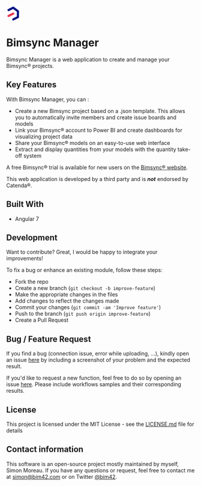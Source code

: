 ![Bimsync](bimsync_logo.png)

Bimsync Manager
============

Bimsync Manager is a web application to create and manage your Bimsync® projects.

## Key Features

With Bimsync Manager, you can :

* Create a new Bimsync project based on a .json template. This allows you to automatically invite members and create issue boards and models
* Link your Bimsync® account to Power BI and create dashboards for visualizing project data
* Share your Bimsync® models on an easy-to-use web interface
* Extract and display quantities from your models with the quantity take-off system

A free Bimsync® trial is available for new users on the [Bimsync® website](https://bimsync.com/).

This web application is developed by a third party and is **_not_** endorsed by Catenda®.

## Built With

* Angular 7

## Development
Want to contribute? Great, I would be happy to integrate your improvements!

To fix a bug or enhance an existing module, follow these steps:

- Fork the repo
- Create a new branch (`git checkout -b improve-feature`)
- Make the appropriate changes in the files
- Add changes to reflect the changes made
- Commit your changes (`git commit -am 'Improve feature'`)
- Push to the branch (`git push origin improve-feature`)
- Create a Pull Request 

## Bug / Feature Request

If you find a bug (connection issue, error while uploading, ...), kindly open an issue [here](https://github.com/simonmoreau/bimsyncmanager/issues/new) by including a screenshot of your problem and the expected result.

If you'd like to request a new function, feel free to do so by opening an issue [here](https://github.com/simonmoreau/bimsyncmanager/issues/new). Please include workflows samples and their corresponding results.

## License

This project is licensed under the MIT License - see the [LICENSE.md](LICENSE.md) file for details

## Contact information
This software is an open-source project mostly maintained by myself, Simon Moreau. If you have any questions or request, feel free to contact me at [simon@bim42.com](mailto:simon@bim42.com) or on Twitter [@bim42](https://twitter.com/bim42?lang=en).


